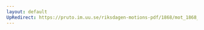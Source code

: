 ```yaml
---
layout: default
UpRedirect: https://pruto.im.uu.se/riksdagen-motions-pdf/1868/mot_1868__ak__185.pdf
---
```

